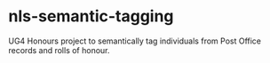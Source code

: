 # nls-semantic-tagging
UG4 Honours project to semantically tag individuals from Post Office records and rolls of honour.
